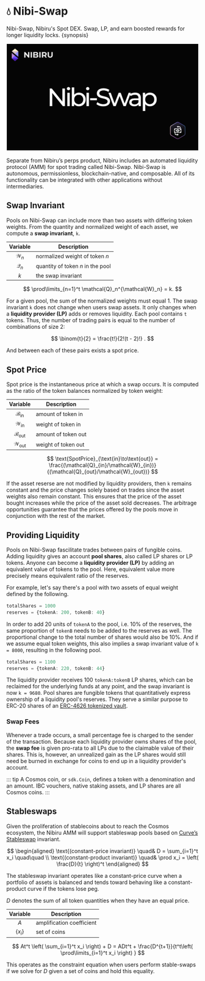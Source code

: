 # 💧 Nibi-Swap

Nibi-Swap, Nibiru's Spot DEX. Swap, LP, and earn boosted rewards for longer liquidity locks. {synopsis}

![](../img/nibi-swap-banner.png)

Separate from Nibiru’s perps product, Nibiru includes an automated liquidity protocol (AMM) for spot trading called Nibi-Swap. Nibi-Swap is autonomous, permissionless, blockchain-native, and composable. All of its functionality can be integrated with other applications without intermediaries.

<!-- 
What is a pool? 
How are pools created?

-->

## Swap Invariant 

Pools on Nibi-Swap can include more than two assets with differing token weights. From the quantity and normalized weight of each asset, we compute a **swap invariant**, `k`.

<div align="center">

|  Variable |  Description | 
| :---: | ---  |
| $\mathcal{W}_n$  | normalized weight of token $n$ |
| $\mathcal{Q}_n$  | quantity of token $n$ in the pool |
| $k$  | the swap invariant |

</div>

$$ \prod\limits_{n=1}^t \mathcal{Q}_n^{\mathcal{W}_n} = k. $$

For a given pool, the sum of the normalized weights must equal 1. The swap invariant `k` does not change when users swap assets. It only changes when a **liquidity provider (LP)** adds or removes liquidity. Each pool contains `t` tokens. Thus, the number of trading pairs is equal to the number of combinations of size 2:

$$
\binom{t}{2} = \frac{t!}{2!(t - 2)!} .
$$

And between each of these pairs exists a spot price.

## Spot Price

Spot price is the instantaneous price at which a swap occurs. It is computed as the ratio of the token balances normalized by token weight:

<div align="center">

|  Variable |  Description | 
| :---: | ---  |
| $\mathcal{B}_{\text{in}}$  | amount of token in |
| $\mathcal{W}_{\text{in}}$  | weight of token in |
| $\mathcal{B}_{\text{out}}$  | amount of token out |
| $\mathcal{W}_{\text{out}}$  | weight of token out |

</div>

$$
\text{SpotPrice}_{\text{in}\to\text{out}} = \frac{(\mathcal{Q}_{in}/\mathcal{W}_{in})}{(\mathcal{Q}_{out}/\mathcal{W}_{out})} 
$$

If the asset reserse are not modified by liquidity providers, then `k` remains constant and the price changes solely based on trades since the asset weights also remain constant. This ensures that the price of the asset bought increases while the price of the asset sold decreases. The arbitrage opportunities guarantee that the prices offered by the pools move in conjunction with the rest of the market.

## Providing Liquidity 

Pools on Nibi-Swap fascilitate trades between pairs of fungible coins. Adding liquidity gives an account **pool shares**, also called LP shares or LP tokens. Anyone can become a **liquidity provider (LP)** by adding an equivalent value of tokens to the pool. Here, equivalent value more precisely means equivalent ratio of the reserves. 

For example, let's say there's a pool with two assets of equal weight defined by the following.

```ts
totalShares = 1000
reserves = {tokenA: 200, tokenB: 40}
```

In order to add 20 units of `tokenA` to the pool, i.e. 10% of the reserves, the same proportion of `tokenB` needs to be added to the reserves as well. The proportional change to the total number of shares would also be 10%. And if we assume equal token weights, this also implies a swap invariant value of `k = 8000`, resulting in the following pool. 

```ts
totalShares = 1100
reserves = {tokenA: 220, tokenB: 44}
```

The liquidity provider receives 100 `tokenA:tokenB` LP shares, which can be reclaimed for the underlying funds at any point,  and the swap invariant is now `k = 9680`. Pool shares are fungible tokens that quantitatively express ownership of a liquidity pool's reserves. They serve a similar purpose to ERC-20 shares of an [ERC-4626 tokenized vault](https://eips.ethereum.org/EIPS/eip-4626). 

### Swap Fees

Whenever a trade occurs, a small percentage fee is charged to the sender of the transaction. Because each liquidity provider owns shares of the pool, the **swap fee** is given pro-rata to all LPs due to the claimable value of their shares. This is, however, an unrealized gain as the LP shares would still need be burned in exchange for coins to end up in a liquidity provider's account.

<!-- Deposit diagram? TODO
totalShares=1000,  Reserves{200 TokenA, 40 TokenB}, with equal weights k=8000
→  
totalShares=1100, sharesOut=100, Reserves{220 TokenA, 44 TokenB}, k=9,680
-->

::: tip
A Cosmos coin, or `sdk.Coin`, defines a token with a denomination and an amount. IBC vouchers, native staking assets, and LP shares are all Cosmos coins. 
:::

## Stableswaps

Given the proliferation of stablecoins about to reach the Cosmos ecosystem, the Nibiru AMM will support stableswap pools based on [Curve’s Stableswap](https://curve.fi/files/stableswap-paper.pdf) invariant. 

$$
\begin{aligned}
\text{(constant-price invariant)} \quad& D = \sum_{i=1}^t x_i \quad\quad \\
\text{(constant-product invariant)} \quad& \prod x_i = \left( \frac{D}{t} \right)^t 
\end{aligned}
$$

The stableswap invariant operates like a constant-price curve when a portfolio of assets is balanced and tends toward behaving like a constant-product curve if the tokens lose peg.

$D$ denotes the sum of all token quantities when they have an equal price.  

<div align="center">

|  Variable |  Description | 
| :---: | ---  |
| $A$  | amplification coefficient |
| $\{x_i\}$  | set of coins |

</div>

$$
At^t \left( \sum_{i=1}^t x_i \right) + D = ADt^t + \frac{D^{t+1}}{t^t\left( \prod\limits_{i=1}^t x_i \right) } 
$$

This operates as the constraint equation when users perform stable-swaps if we solve for $D$ given a set of coins and hold this equality.  

<!-- TODO amplification coefficient -->